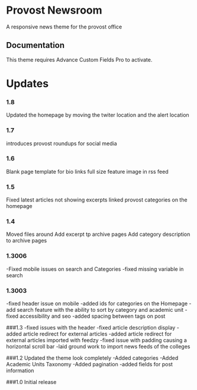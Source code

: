 # Provost Newsroom

A responsive news theme for the provost office

## Documentation
This theme requires Advance Custom Fields Pro to activate.

# Updates

### 1.8
Updated the homepage by moving the twiter location and the alert location

### 1.7
introduces provost roundups for social media

### 1.6
Blank page template for bio links
full size feature image in rss feed

### 1.5
Fixed latest articles not showing excerpts
linked provost categories on the homepage

### 1.4
  Moved files around
  Add excerpt tp archive pages
  Add category description to archive pages

### 1.3006
-Fixed mobile issues on search and Categories
-fixed missing variable in search

### 1.3003
-fixed header issue on mobile
-added ids for categories on the Homepage
-add search feature with the ability to sort by category and academic unit
-fixed accessibility and seo
-added spacing between tags on post


###1.3
-fixed issues with the header
-fixed article description display
-added article redirect for external articles
-added article redirect for external articles imported with feedzy
-fixed issue with padding causing a horizontal scroll bar
-laid ground work to import news feeds of the colleges


###1.2
Updated the theme look completely
-Added categories
-Added Academic Units Taxonomy
-Added pagination
-added fields for post information

###1.0
Initial release
